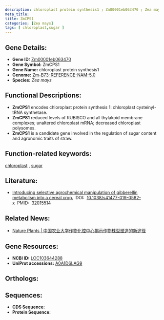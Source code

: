 ```yaml
---
description: chloroplast protein synthesis1 ; Zm00001eb063470 ; Zea mays
meta_title:
title: ZmCPS1
categories: [Zea mays]
tags: [ chloroplast,sugar ]
---
```


## Gene Details:
- **Gene ID:**	[Zm00001eb063470](https://www.maizegdb.org/gene_center/gene/Zm00001eb063470)
- **Gene Symbol:** ZmCPS1
- **Gene Name:** chloroplast protein synthesis1
- **Genome:** [Zm-B73-REFERENCE-NAM-5.0](https://www.maizegdb.org/genome/assembly/Zm-B73-REFERENCE-NAM-5.0)
- **Species:** *Zea mays*

## Functional Descriptions:
   - **ZmCPS1** encodes chloroplast protein synthesis 1: chloroplast cysteinyl-tRNA synthetase.
   - **ZmCPS1** reduced levels of RUBISCO and all thylakoid membrane complexes; unaltered chloroplast mRNA; decreased chloroplast polysomes.
   - **ZmCPS1** is a candidate gene involved in the regulation of sugar content and agronomic traits of straw.

## Function-related keywords:
[chloroplast](/tags/chloroplast/)&nbsp;,&nbsp;[sugar](/tags/sugar/)

## Literature:
   - [Introducing selective agrochemical manipulation of gibberellin metabolism into a cereal crop.]( https://www.nature.com/articles/s41477-019-0582-x)&nbsp;&nbsp;DOI:&nbsp;&nbsp;[10.1038/s41477-019-0582-x](https://www.nature.com/articles/s41477-019-0582-x)&nbsp;&nbsp;PMID:&nbsp;&nbsp;[32015514](https://pubmed.ncbi.nlm.nih.gov/32015514/)

## Related News:
   - [Nature Plants | 中国农业大学作物化控中心揭示作物株型塑造的新途径](https://mp.weixin.qq.com/s?__biz=Mzg3MDEwNDEyMg==&mid=2247487225&idx=1&sn=ec5960e4497eb9cfbb99b18985ed3391&chksm=ce93a3acf9e42abafe431cdc482915ff04fb94c473b2e98b96af5105a8d7a3f8e3dab1591611&scene=27#wechat_redirect)

## Gene Resources:
- **NCBI ID:** [LOC103644288](https://www.ncbi.nlm.nih.gov/gene/?term=LOC103644288)
- **UniProt accessions:** [A0A1D6LAG9](https://www.uniprot.org/uniprotkb/A0A1D6LAG9/entry)

## Orthologs:

## Sequences:
- **CDS Sequence:**
- **Protein Sequence:**
